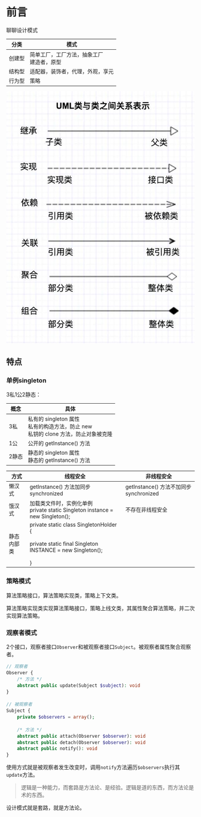 # 前言


聊聊设计模式

| 分类   | 模式                                           |
| ------ | ---------------------------------------------- |
| 创建型 | 简单工厂，工厂方法，抽象工厂<br />建造者，原型 |
| 结构型 | 适配器，装饰者，代理，外观，享元               |
| 行为型 | 策略                                           |

![image-20220823191726542](/images/image-20220823191726542.png)

## 特点

### 单例singleton

3私1公2静态：

| 概念  | 具体                                                         |
| ----- | ------------------------------------------------------------ |
| 3私   | 私有的 singleton 属性<br />私有的构造方法，防止 new<br />私钥的 clone 方法，防止对象被克隆 |
| 1公   | 公开的 getInstance() 方法                                    |
| 2静态 | 静态的 singleton 属性<br />静态的 getInstance() 方法         |

| 方式       | 线程安全                                                     | 非线程安全                              |
| ---------- | ------------------------------------------------------------ | --------------------------------------- |
| 懒汉式     | getInstance() 方法加同步 synchronized                        | getInstance() 方法不加同步 synchronized |
| 饿汉式     | 加载类文件时，实例化单例<br />private static Singleton instance = new Singleton(); | 不存在非线程安全                        |
| 静态内部类 | private static class SingletonHolder {<br /><br/>    private static final Singleton INSTANCE = new Singleton();<br /><br/>} |                                         |

### 策略模式

算法策略接口，算法策略实现类，策略上下文类。

算法策略实现类实现算法策略接口，策略上线文类，其属性聚合算法策略，并二次实现算法策略。

### 观察者模式

2个接口，观察者接口`Observer`和被观察者接口`Subject`。被观察者属性聚合观察者。

```php
// 观察者
Observer {
    /* 方法 */
    abstract public update(Subject $subject): void
}

// 被观察者
Subject {
    private $observers = array();

    /* 方法 */
    abstract public attach(Observer $observer): void
    abstract public detach(Observer $observer): void
    abstract public notify(): void
}
```

使用方式就是被观察者发生改变时，调用`notify`方法遍历`$observers`执行其`update`方法。

> 逻辑是一种能力，而套路是方法论、是经验。逻辑是道的东西，而方法论是术的东西。

设计模式就是套路，就是方法论。
